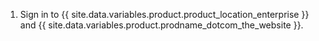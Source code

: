 1. Sign in to {{ site.data.variables.product.product_location_enterprise }} and {{ site.data.variables.product.prodname_dotcom_the_website }}.
